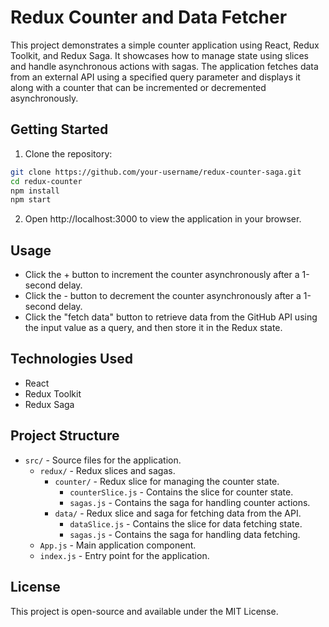 # Redux Counter and Data Fetcher

This project demonstrates a simple counter application using React, Redux Toolkit, and Redux Saga. It showcases how to manage state using slices and handle asynchronous actions with sagas. The application fetches data from an external API using a specified query parameter and displays it along with a counter that can be incremented or decremented asynchronously.

## Getting Started

1. Clone the repository:
```bash
git clone https://github.com/your-username/redux-counter-saga.git
cd redux-counter
npm install
npm start
```
2. Open http://localhost:3000 to view the application in your browser.

## Usage

- Click the + button to increment the counter asynchronously after a 1-second delay.
- Click the - button to decrement the counter asynchronously after a 1-second delay.
- Click the "fetch data" button to retrieve data from the GitHub API using the input value as a query, and then store it in the Redux state.

## Technologies Used

- React
- Redux Toolkit
- Redux Saga

## Project Structure

- `src/` - Source files for the application.
  - `redux/` - Redux slices and sagas.
    - `counter/` - Redux slice for managing the counter state.
      - `counterSlice.js` - Contains the slice for counter state.
      - `sagas.js` - Contains the saga for handling counter actions.
    - `data/` - Redux slice and saga for fetching data from the API.
      - `dataSlice.js` - Contains the slice for data fetching state.
      - `sagas.js` - Contains the saga for handling data fetching.
  - `App.js` - Main application component.
  - `index.js` - Entry point for the application.

## License

This project is open-source and available under the MIT License.
